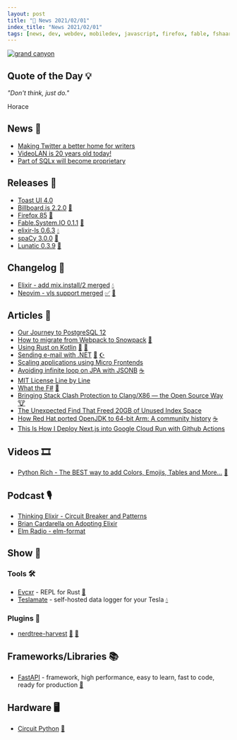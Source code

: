 ```yaml
---
layout: post
title: "📜 News 2021/02/01"
index_title: "News 2021/02/01"
tags: [news, dev, webdev, mobiledev, javascript, firefox, fable, fshaarp]
---
```


<a href="https://daily-tech-news.github.io/2021/02/01/news.html">
  <img src="https://user-images.githubusercontent.com/430272/106551386-e4991400-64f3-11eb-9c93-b5e2aeb381cd.png"
     alt="grand canyon"
     class="image">
</a>

## Quote of the Day 💡

_"Don't think, just do."_

Horace

## News 📰

- [Making Twitter a better home for writers](https://blog.twitter.com/en_us/topics/company/2021/making-twitter-a-better-home-for-writers.html)
- [VideoLAN is 20 years old today!](https://www.videolan.org/press/videolan-20.html)
- [Part of SQLx will become proprietary](https://github.com/launchbadge/sqlx/discussions/909)

## Releases 🥳

- [Toast UI 4.0](https://ui.toast.com/weekly-pick/en_20210126)
- [Billboard.js 2.2.0](https://netil.medium.com/billboard-js-2-2-0-release-gauge-enhancements-pie-outerradius-more-407118914fbc) [🔶](https://www.ecma-international.org "#javascript")
- [Firefox 85](https://www.mozilla.org/en-US/firefox/85.0/releasenotes) [🦊](https://www.mozilla.org/en-US/firefox "#firefox")
- [Fable.System.IO 0.1.1](https://github.com/jwosty/Fable.System.IO/releases/tag/v0.1.1) [🔷](https://fsharp.org "#fsharp #dotnet")
- [elixir-ls 0.6.3](https://github.com/elixir-lsp/elixir-ls/releases/tag/v0.6.3) [💧](https://elixir-lang.org "#elixirlang")
- [spaCy 3.0.0](https://github.com/explosion/spaCy/releases/tag/v3.0.0) [🐍](https://www.python.org "#python")
- [Lunatic 0.3.9](https://crates.io/crates/lunatic/0.3.9) [🦀](https://www.rust-lang.org "#rust")


## Changelog 👀

- [Elixir - add mix.install/2 merged](https://github.com/elixir-lang/elixir/pull/10674) [💧](https://elixir-lang.org "#elixirlang")
- [Neovim - vls support merged](https://github.com/neovim/nvim-lspconfig/pull/658) [✅](https://vlang.io "#vlang") [🍃](https://neovim.io "#neovim")

## Articles 📜

- [Our Journey to PostgreSQL 12](https://tech.coffeemeetsbagel.com/our-journey-to-postgresql-12-3d6ee15d305a)
- [How to migrate from Webpack to Snowpack](https://primalskill.blog/how-to-migrate-an-app-from-webpack-to-snowpack) [🔶](https://www.ecma-international.org "#javascript")
- [Using Rust on Kotlin](https://github.com/mozilla/application-services/blob/020a3eb831da8cd9d21978e3d1fb7af3a6ffcfea/docs/howtos/exposing-rust-components-to-kotlin.md) [🦀](https://www.rust-lang.org "#rust") [🗼](https://kotlinlang.org "#kotlin")
- [Sending e-mail with .NET](https://lukelowrey.com/dotnet-email-guide-2021/) [🔷](https://fsharp.org "#fsharp #dotnet") [☪️ ](https://docs.microsoft.com/en-us/dotnet/csharp "#csharp #dotnet")
- [Scaling applications using Micro Frontends](https://dev.to/prasann/scaling-applications-using-micro-frontends-4kgn)
- [Avoiding infinite loop on JPA with JSONB](https://rmannibucau.metawerx.net/post/jsonb-jpa-relationship-avoid-infinite-loop) [☕️](https://www.java.com "#java")
- [MIT License Line by Line](https://writing.kemitchell.com/2016/09/21/MIT-License-Line-by-Line.html)
- [What the F#](https://onurgumus.github.io/2021/01/31/What-the-F.html) [🔷](https://fsharp.org "#fsharp #dotnet")
- [Bringing Stack Clash Protection to Clang/X86 — the Open Source Way](https://blog.llvm.org/posts/2021-01-05-stack-clash-protection/) [🐮](https://www.iso.org/standard/74528.html "#clang")
- [The Unexpected Find That Freed 20GB of Unused Index Space](https://hakibenita.com/postgresql-unused-index-size)
- [How Red Hat ported OpenJDK to 64-bit Arm: A community history](https://developers.redhat.com/blog/2021/02/01/how-red-hat-ported-openjdk-to-64-bit-arm-a-community-history/) [☕️](https://www.java.com "#java")
- [This Is How I Deploy Next.js into Google Cloud Run with Github Actions](https://medium.com/weekly-webtips/this-is-how-i-deploy-next-js-into-google-cloud-run-with-github-actions-1d7d2de9d203)

## Videos 🎞

- [Python Rich - The BEST way to add Colors, Emojis, Tables and More...](https://www.youtube.com/watch?v=JrGFQp9njas) [🐍](https://www.python.org "#python")

## Podcast 🎙

- [Thinking Elixir - Circuit Breaker and Patterns](https://thinkingelixir.com/podcast-episodes/032-circuit-breaker-and-elixir-patterns-with-allan-macgregor/)
- [Brian Cardarella on Adopting Elixir](https://smartlogic.io/podcast/elixir-wizards/s5e9-cardarella)
- [Elm Radio - elm-format](https://elm-radio.com/episode/elm-format/)

## Show 🎪

### Tools 🛠

- [Evcxr](https://github.com/google/evcxr) - REPL for Rust [🦀](https://www.rust-lang.org "#rust")
- [Teslamate](https://github.com/adriankumpf/teslamate) - self-hosted data logger for your Tesla [💧](https://elixir-lang.org "#elixirlang")

### Plugins 🔌

- [nerdtree-harvest](https://github.com/flwyd/nerdtree-harvest) [🍃](https://www.vim.org "#vim") [🍃](https://neovim.io "#neovim")

## Frameworks/Libraries 📚

- [FastAPI](https://fastapi.tiangolo.com/) - framework, high performance, easy to learn, fast to code, ready for production [🐍](https://www.python.org "#python")

## Hardware 🖥

- [Circuit Python](https://github.com/adafruit/circuitpython) [🐍](https://www.python.org "#python")

